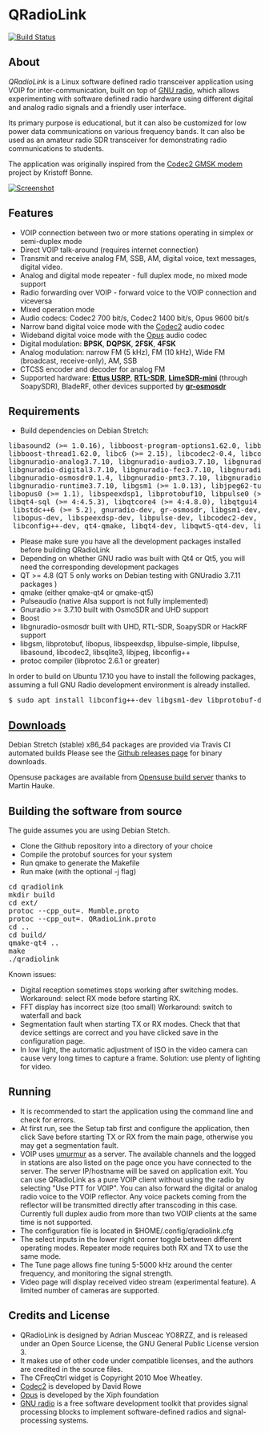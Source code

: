 QRadioLink
==========

[![Build Status](https://travis-ci.org/kantooon/qradiolink.svg?branch=master)](https://travis-ci.org/kantooon/qradiolink)

About
-----

*QRadioLink* is a Linux software defined radio transceiver application using VOIP for inter-communication, built on top of [GNU radio](https://www.gnuradio.org/), 
which allows experimenting with software defined radio hardware using different digital and analog radio signals and a friendly user interface.

Its primary purpose is educational, but it can also be customized for low power data communications
on various frequency bands.
It can also be used as an amateur radio SDR transceiver for demonstrating radio communications to students.

The application was originally inspired from the [Codec2 GMSK modem](https://github.com/on1arf/gmsk) project by Kristoff Bonne.

[![Screenshot](http://qradiolink.org/images/qradiolink26.png)](http://qradiolink.org)

Features
---

- VOIP connection between two or more stations operating in simplex or semi-duplex mode
- Direct VOIP talk-around (requires internet connection)
- Transmit and receive analog FM, SSB, AM, digital voice, text messages, digital video.
- Analog and digital mode repeater - full duplex mode, no mixed mode support 
- Radio forwarding over VOIP - forward voice to the VOIP connection and viceversa
- Mixed operation mode
- Audio codecs: Codec2 700 bit/s, Codec2 1400 bit/s, Opus 9600 bit/s
- Narrow band digital voice mode with the [Codec2](http://rowetel.com/codec2.html) audio codec
- Wideband digital voice mode with the [Opus](https://xiph.org) audio codec
- Digital modulation:  **BPSK**, **DQPSK**, **2FSK**, **4FSK**
- Analog modulation: narrow FM (5 kHz), FM (10 kHz), Wide FM (broadcast, receive-only), AM, SSB
- CTCSS encoder and decoder for analog FM
- Supported hardware: [**Ettus USRP**](https://ettus.com), [**RTL-SDR**](https://osmocom.org/projects/sdr/wiki/rtl-sdr), [**LimeSDR-mini**](https://www.crowdsupply.com/lime-micro/limesdr-mini) (through SoapySDR), BladeRF, other devices supported by [**gr-osmosdr**](https://osmocom.org/projects/sdr/wiki/GrOsmoSDR)
 

Requirements
----
- Build dependencies on Debian Stretch: 

<pre>libasound2 (>= 1.0.16), libboost-program-options1.62.0, libboost-system1.62.0, 
libboost-thread1.62.0, libc6 (>= 2.15), libcodec2-0.4, libconfig++9v5, libgcc1 (>= 1:3.0), 
libgnuradio-analog3.7.10, libgnuradio-audio3.7.10, libgnuradio-blocks3.7.10, 
libgnuradio-digital3.7.10, libgnuradio-fec3.7.10, libgnuradio-filter3.7.10, 
libgnuradio-osmosdr0.1.4, libgnuradio-pmt3.7.10, libgnuradio-qtgui3.7.10, 
libgnuradio-runtime3.7.10, libgsm1 (>= 1.0.13), libjpeg62-turbo (>= 1.3.1), 
libopus0 (>= 1.1), libspeexdsp1, libprotobuf10, libpulse0 (>= 0.99.1), libqt4-network (>= 4:4.5.3), 
libqt4-sql (>= 4:4.5.3), libqtcore4 (>= 4:4.8.0), libqtgui4 (>= 4:4.6.1),
 libstdc++6 (>= 5.2), gnuradio-dev, gr-osmosdr, libgsm1-dev, libprotobuf-dev,
 libopus-dev, libspeexdsp-dev, libpulse-dev, libcodec2-dev, libasound2-dev, libjpeg62-turbo-dev,
 libconfig++-dev, qt4-qmake, libqt4-dev, libqwt5-qt4-dev, libqt4-sql-sqlite, qt4-dev-tools
</pre>

- Please make sure you have all the development packages installed before building QRadioLink
- Depending on whether GNU radio was built with Qt4 or Qt5, you will need the corresponding development packages
- QT >= 4.8 (QT 5 only works on Debian testing with GNUradio 3.7.11 packages )
- qmake (either qmake-qt4 or qmake-qt5)
- Pulseaudio (native Alsa support is not fully implemented) 
- Gnuradio >= 3.7.10 built with OsmoSDR and UHD support
- Boost 
- libgnuradio-osmosdr built with UHD, RTL-SDR, SoapySDR or HackRF support
- libgsm, libprotobuf, libopus, libspeexdsp, libpulse-simple, libpulse, libasound, libcodec2, libsqlite3, libjpeg, libconfig++
- protoc compiler (libprotoc 2.6.1 or greater)

In order to build on Ubuntu 17.10 you have to install the following packages, assuming a full GNU Radio development environment is already installed.

<pre>
$ sudo apt install libconfig++-dev libgsm1-dev libprotobuf-dev libopus-dev libpulse-dev libasound2-dev libcodec2-dev libsqlite3-dev libjpeg-dev libprotoc-dev protobuf-compiler libqwt5-qt4-dev
</pre>

[Downloads](https://github.com/kantooon/qradiolink/releases "Downloads")
----

Debian Stretch (stable) x86_64 packages are provided via Travis CI automated builds
Please see the [Github releases page](https://github.com/kantooon/qradiolink/releases) for binary downloads.

Opensuse packages are available from [Opensuse build server](https://build.opensuse.org/package/show/hardware:sdr/qradiolink)
thanks to Martin Hauke.

Building the software from source
-----

The guide assumes you are using Debian Stetch.
- Clone the Github repository into a directory of your choice
- Compile the protobuf sources for your system
- Run qmake to generate the Makefile
- Run make (with the optional -j flag)

<pre>
cd qradiolink
mkdir build
cd ext/
protoc --cpp_out=. Mumble.proto
protoc --cpp_out=. QRadioLink.proto
cd ..
cd build/
qmake-qt4 ..
make
./qradiolink
</pre>

Known issues:
- Digital reception sometimes stops working after switching modes. Workaround: select RX mode before starting RX.
- FFT display has incorrect size (too small)
Workaround: switch to waterfall and back
- Segmentation fault when starting TX or RX modes. 
Check that that device settings are correct and you have clicked save in the configuration page.
- In low light, the automatic adjustment of ISO in the video camera can cause very long times to capture a frame.
Solution: use plenty of lighting for video.



Running
-------
- It is recommended to start the application using the command line and check for errors.
- At first run, see the Setup tab first and configure the application, then click Save before starting TX or RX from the main page, otherwise you may get a segmentation fault.
- VOIP uses [umurmur](https://github.com/umurmur/umurmur) as a server. The available channels and the logged in stations are also listed on the page once you have connected to the server. The server IP/hostname will be saved on application exit. You can use QRadioLink as a pure VOIP client without using the radio by selecting "Use PTT for VOIP". You can also forward the digital or analog radio voice to the VOIP reflector. Any voice packets coming from the reflector will be transmitted directly after transcoding in this case. Currently full duplex audio from more than two VOIP clients at the same time is not supported.
- The configuration file is located in $HOME/.config/qradiolink.cfg
- The select inputs in the lower right corner toggle between different operating modes. Repeater mode requires both RX and TX to use the same mode.
- The Tune page allows fine tuning 5-5000 kHz around the center frequency, and monitoring the 
signal strength.
- Video page will display received video stream (experimental feature). A limited number of cameras are supported.


Credits and License
-------------------
- QRadioLink is designed by Adrian Musceac YO8RZZ, and is released under an Open Source License,
 the GNU General Public License version 3.
- It makes use of other code under compatible licenses, and the authors are credited in the source files.
- The CFreqCtrl widget is Copyright 2010 Moe Wheatley.
- [Codec2](http://rowetel.com/codec2.html) is developed by David Rowe
- [Opus](https://xiph.org) is developed by the Xiph foundation
- [GNU radio](https://www.gnuradio.org/)  is a free software development toolkit that provides signal processing
blocks to implement software-defined radios and signal-processing systems.

